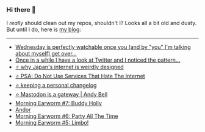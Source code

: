 ### Hi there 👋

I _really_ should clean out my repos, shouldn't I? Looks all a bit old and dusty. But until I do, here is [my blog](https://lostfocus.de/):

--- 

<!-- POST-LIST:START -->
- [Wednesday is perfectly watchable once you &lpar;and by &quot;you&quot; I&#39;m talking about myself&rpar; get over…](https://lostfocus.de/2022/11/28/231010/)
- [Once in a while I have a look at Twitter and I noticed the pattern…](https://lostfocus.de/2022/11/28/231007/)
- [⭐️ why Japan&#39;s internet is weirdly designed](https://lostfocus.de/2022/11/28/231006/)
- [⭐️ PSA: Do Not Use Services That Hate The Internet](https://lostfocus.de/2022/11/28/231002/)
- [⭐️ keeping a personal changelog](https://lostfocus.de/2022/11/28/231001/)
- [⭐️ Mastodon is a gateway | Andy Bell](https://lostfocus.de/2022/11/28/231000/)
- [Morning Earworm #7: Buddy Holly](https://lostfocus.de/2022/11/28/morning-earworm-7-buddy-holly/)
- [Andor](https://lostfocus.de/2022/11/23/andor/)
- [Morning Earworm #6: Party All The Time](https://lostfocus.de/2022/11/23/morning-earworm-6-party-all-the-time/)
- [Morning Earworm #5: Limbo!](https://lostfocus.de/2022/11/22/morning-earworm-5-limbo/)
<!-- POST-LIST:END -->

<!--
**lostfocus/lostfocus** is a ✨ _special_ ✨ repository because its `README.md` (this file) appears on your GitHub profile.

Here are some ideas to get you started:

- 🔭 I’m currently working on ...
- 🌱 I’m currently learning ...
- 👯 I’m looking to collaborate on ...
- 🤔 I’m looking for help with ...
- 💬 Ask me about ...
- 📫 How to reach me: ...
- 😄 Pronouns: ...
- ⚡ Fun fact: ...
-->
